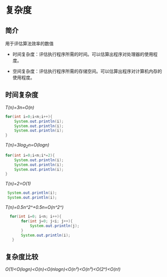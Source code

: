 # 复杂度
## 简介

用于评估算法效率的数值

- 时间复杂度：评估执行程序所需的时间。可以估算出程序对处理器的使用程度。

- 空间复杂度：评估执行程序所需的存储空间。可以估算出程序对计算机内存的使用程度。

## 时间复杂度

*T(n)=3n=O(n)*

```JAVA
for(int i=0;i<n;i++){ 
    System.out.println(i);
    System.out.println(i);
    System.out.println(i);
}
```

*T(n)=3log<sub>2</sub>n=O(logn)*

```java
for(int i=0;i<n;i*=2){
    System.out.println(i);
    System.out.println(i);
    System.out.println(i);
}
```

*T(n)=2=O(1)*

```java
 System.out.println(i);
 System.out.println(i);
```

*T(n)=0.5n^2^+0.5n=O(n^2^)*

```java
  for(int i=0; i<n; i++){
       for(int j=0; j<i; j++){
           System.out.println(j);
       }
       System.out.println(i);
   }
```



## 复杂度比较

*O(1)<O(logn)<O(n)<O(nlogn)<O(n²)<O(n³)<O(2ⁿ)<O(n!)*
